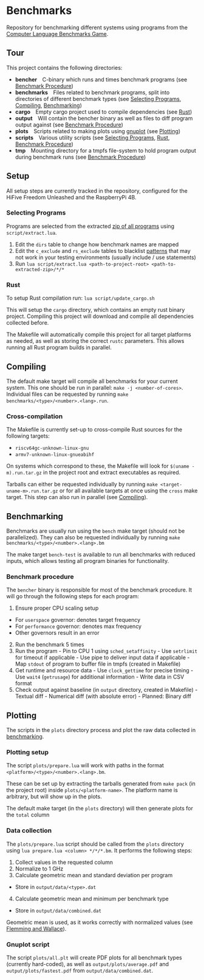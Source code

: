 # Benchmarks
Repository for benchmarking different systems using programs from the [Computer Language Benchmarks Game](https://benchmarksgame-team.pages.debian.net/benchmarksgame/).

## Tour
This project contains the following directories:
- **bencher**&emsp;C-binary which runs and times benchmark programs (see [Benchmark Procedure](#benchmark-procedure))
- **benchmarks**&emsp;Files related to benchmark programs, split into directories of different benchmark types (see [Selecting Programs](#selecting-programs), [Compiling](#compiling), [Benchmarking](#benchmarking))
- **cargo**&emsp;Empty cargo project used to compile dependencies (see [Rust](#rust))
- **output**&emsp;Will contain the bencher binary as well as files to diff program output against (see [Benchmark Procedure](#benchmark-procedure))
- **plots**&emsp;Scripts related to making plots using [gnuplot](http://www.gnuplot.info/) (see [Plotting](#plotting))
- **scripts**&emsp;Various utility scripts (see [Selecting Programs](#selecting-programs), [Rust](#rust), [Benchmark Procedure](#benchmark-procedure))
- **tmp**&emsp;Mounting directory for a tmpfs file-system to hold program output during benchmark runs (see [Benchmark Procedure](#benchmark-procedure))

## Setup
All setup steps are currently tracked in the repository, configured for the HiFive Freedom Unleashed and the RaspberryPi 4B.

### Selecting Programs
Programs are selected from the extracted [zip of all programs](https://salsa.debian.org/benchmarksgame-team/benchmarksgame#what-else) using `script/extract.lua`.

1. Edit the `dirs` table to change how benchmark names are mapped
2. Edit the `c_exclude` and `rs_exclude` tables to blacklist [patterns](https://www.lua.org/manual/5.3/manual.html#6.4.1) that may not work in your testing environments (usually include / use statements)
3. Run `lua script/extract.lua <path-to-project-root> <path-to-extracted-zip>/*/*`

### Rust
To setup Rust compilation run: `lua script/update_cargo.sh`

This will setup the `cargo` directory, which contains an empty rust binary project. Compiling this project will download and compile all dependencies collected before.

The Makefile will automatically compile this project for all target platforms as needed, as well as storing the correct `rustc` parameters. This allows running all Rust program builds in parallel.


## Compiling
The default make target will compile all benchmarks for your current system. This one should be run in parallel: `make -j <number-of-cores>`. Individual files can be requested by running `make benchmarks/<type>/<number>.<lang>.run`.

### Cross-compilation
The Makefile is currently set-up to cross-compile Rust sources for the following targets:
- `riscv64gc-unknown-linux-gnu`
- `armv7-unknown-linux-gnueabihf`

On systems which correspond to these, the Makefile will look for `$(uname -m).run.tar.gz` in the project root and extract executables as required.

Tarballs can either be requested individually by running `make <target-uname-m>.run.tar.gz` or for all available targets at once using the `cross` make target. This step can also run in parallel (see [Compiling](#compiling)).

## Benchmarking
Benchmarks are usually run using the `bench` make target (should not be parallelized). They can also be requested individually by running `make benchmarks/<type>/<number>.<lang>.bm`

The make target `bench-test` is available to run all benchmarks with reduced inputs, which allows testing all program binaries for functionality.

### Benchmark procedure
The `bencher` binary is responsible for most of the benchmark procedure. It will go through the following steps for each program:
1. Ensure proper CPU scaling setup
  - For `userspace` governor: denotes target frequency
  - For `performance` governor: denotes max frequency
  - Other governors result in an error
2. Run the benchmark 5 times
  1. Run the program
    - Pin to CPU 1 using `sched_setaffinity`
    - Use `setrlimit` for timeout if applicable
    - Use pipe to deliver input data if applicable
    - Map `stdout` of program to buffer file in tmpfs (created in Makefile)
  2. Get runtime and resource data
    - Use `clock_gettime` for precise timing
    - Use `wait4` (`getrusage`) for additional information
    - Write data in CSV format
  3. Check output against baseline (in `output` directory, created in Makefile)
    - Textual diff
    - Numerical diff (with absolute error)
    - Planned: Binary diff

## Plotting
The scripts in the `plots` directory process and plot the raw data collected in [benchmarking](#benchmarking).

### Plotting setup
The script `plots/prepare.lua` will work with paths in the format `<platform>/<type>/<number>.<lang>.bm`.

These can be set up by extracting the tarballs generated from `make pack` (in the project root) inside `plots/<platform-name>`. The platform name is arbitrary, but will show up in the plots.

The default make target (in the `plots` directory) will then generate plots for the `total` column

### Data collection
The `plots/prepare.lua` script should be called from the `plots` directory using `lua prepare.lua <column> */*/*.bm`. It performs the following steps:

1. Collect values in the requested column
2. Normalize to 1 GHz
3. Calculate geometric mean and standard deviation per program
  - Store in `output/data/<type>.dat`
4. Calculate geometric mean and minimum per benchmark type
  - Store in `output/data/combined.dat`

Geometric mean is used, as it works correctly with normalized values (see [Flemming and Wallace](plots/paper4.pdf)).

### Gnuplot script
The script `plots/all.plt` will create PDF plots for all benchmark types (currently hard-coded), as well as `output/plots/average.pdf` and `output/plots/fastest.pdf` from `output/data/combined.dat`.
